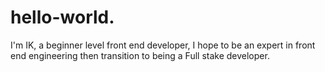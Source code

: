 # hello-world.
I'm IK, a beginner level front end developer, I hope to be an expert in front end engineering then transition to being a Full 
stake developer.

